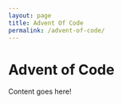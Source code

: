 ```yaml
---
layout: page
title: Advent Of Code
permalink: /advent-of-code/
---
```


# Advent of Code
Content goes here!
